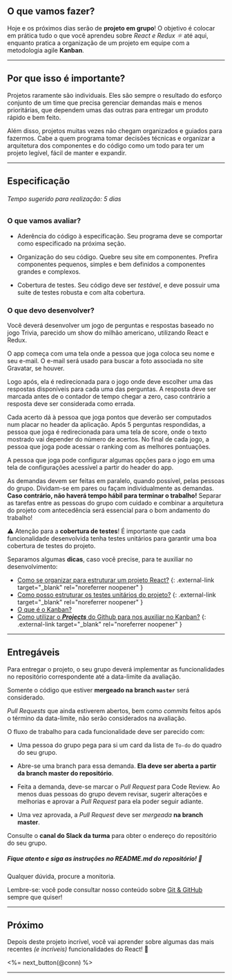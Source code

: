 ## O que vamos fazer?

Hoje e os próximos dias serão de **projeto em grupo**! O objetivo é colocar em prática tudo o que você aprendeu sobre _React e Redux ⚛️_ até aqui, enquanto pratica a organização de um projeto em equipe com a metodologia agile **Kanban**.

---

## Por que isso é importante?

Projetos raramente são individuais. Eles são sempre o resultado do esforço conjunto de um time que precisa gerenciar demandas mais e menos prioritárias, que dependem umas das outras para entregar um produto rápido e bem feito.

Além disso, projetos muitas vezes não chegam organizados e guiados para fazermos. Cabe a quem programa tomar decisões técnicas e organizar a arquitetura dos componentes e do código como um todo para ter um projeto legível, fácil de manter e expandir.

---

## Especificação

###### Tempo sugerido para realização: 5 dias

### O que vamos avaliar?

* Aderência do código à especificação. Seu programa deve se comportar como especificado na próxima seção.

* Organização do seu código. Quebre seu site em componentes. Prefira componentes pequenos, simples e bem definidos a componentes grandes e complexos.

* Cobertura de testes. Seu código deve ser _testável_, e deve possuir uma suite de testes robusta e com alta cobertura.

### O que devo desenvolver?

Você deverá desenvolver um jogo de perguntas e respostas baseado no jogo Trivia, parecido um show do milhão americano, utilizando React e Redux.

O app começa com uma tela onde a pessoa que joga coloca seu nome e seu e-mail. O e-mail será usado para buscar a foto associada no site Gravatar, se houver.

Logo após, ela é redirecionada para o jogo onde deve escolher uma das respostas disponíveis para cada uma das perguntas. A resposta deve ser marcada antes de o contador de tempo chegar a zero, caso contrário a resposta deve ser considerada como errada.

Cada acerto dá à pessoa que joga pontos que deverão ser computados num placar no header da aplicação. Após 5 perguntas respondidas, a pessoa que joga é redirecionada para uma tela de score, onde o texto mostrado vai depender do número de acertos. No final de cada jogo, a pessoa que joga pode acessar o ranking com as melhores pontuações.

A pessoa que joga pode configurar algumas opções para o jogo em uma tela de configurações acessível a partir do header do app.

As demandas devem ser feitas em paralelo, quando possível, pelas pessoas do grupo. Dividam-se em pares ou façam individualmente as demandas. **Caso contrário, não haverá tempo hábil para terminar o trabalho!** Separar as tarefas entre as pessoas do grupo com cuidado e combinar a arquitetura do projeto com antecedência será essencial para o bom andamento do trabalho!

⚠️ Atenção para a **cobertura de testes**! É importante que cada funcionalidade desenvolvida tenha testes unitários para garantir uma boa cobertura de testes do projeto.

Separamos algumas **dicas**, caso você precise, para te auxiliar no desenvolvimento:

- [Como se organizar para estruturar um projeto React?](https://pt-br.reactjs.org/docs/thinking-in-react.html) {: .external-link target="_blank" rel="noreferrer noopener" }
- [Como posso estruturar os testes unitários do projeto?](https://pt-br.reactjs.org/docs/testing-recipes.html) {: .external-link target="_blank" rel="noreferrer noopener" }
- [O que é o Kanban?](/agile)
- [Como utilizar o ***Projects*** do Github para nos auxiliar no Kanban?](https://help.github.com/pt/github/managing-your-work-on-github/about-project-boards) {: .external-link target="_blank" rel="noreferrer noopener" }

---

## Entregáveis

Para entregar o projeto, o seu grupo deverá implementar as funcionalidades no repositório correspondente até a data-limite da avaliação.

Somente o código que estiver **mergeado na branch `master`** será considerado.

_Pull Requests_ que ainda estiverem abertos, bem como _commits_ feitos após o término da data-limite, não serão considerados na avaliação.

O fluxo de trabalho para cada funcionalidade deve ser parecido com:

- Uma pessoa do grupo pega para si um card da lista de `To-do` do quadro do seu grupo.

- Abre-se uma branch para essa demanda. **Ela deve ser aberta a partir da branch master do repositório**.

- Feita a demanda, deve-se marcar o _Pull Request_ para Code Review. Ao menos duas pessoas do grupo devem revisar, sugerir alterações e melhorias e aprovar a _Pull Request_ para ela poder seguir adiante.

- Uma vez aprovada, a _Pull Request_ deve ser _mergeada_ **na branch master**.

Consulte o **canal do Slack da turma** para obter o endereço do repositório do seu grupo.

##### Fique atento e siga as instruções no README.md do repositório! 🧐

Qualquer dúvida, procure a monitoria.

Lembre-se: você pode consultar nosso conteúdo sobre [Git & GitHub](/fundamentals/git) sempre que quiser!

---

## Próximo

Depois deste projeto incrível, você vai aprender sobre algumas das mais recentes _(e incríveis)_ funcionalidades do React! 🤩

<%= next_button(@conn) %>

---
